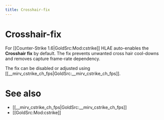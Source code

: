 ```yaml
---
title: Crosshair-fix
---
```


# Crosshair-fix

For [[Counter-Strike 1.6|GoldSrc:Mod:cstrike]] HLAE auto-enables the **Crosshair fix** by default. The fix prevents unwanted cross hair cool-downs and removes capture frame-rate dependency.

The fix can be disabled or adjusted using [[__mirv_cstrike_ch_fps|GoldSrc:__mirv_cstrike_ch_fps]].

# See also

* [[__mirv_cstrike_ch_fps|GoldSrc:__mirv_cstrike_ch_fps]]
* [[GoldSrc:Mod:cstrike]]
